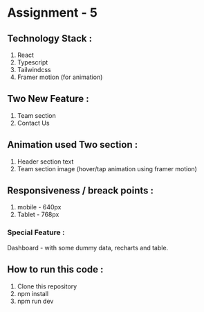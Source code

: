 # Assignment - 5

## Technology Stack :

1. React
2. Typescript
3. Tailwindcss
4. Framer motion (for animation)

## Two New Feature :

1. Team section
2. Contact Us

## Animation used Two section :

1. Header section text
2. Team section image (hover/tap animation using framer motion)

## Responsiveness / breack points :

1. mobile - 640px
2. Tablet - 768px

### Special Feature :

Dashboard - with some dummy data, recharts and table.

## How to run this code :

1. Clone this repository
2. npm install
3. npm run dev
